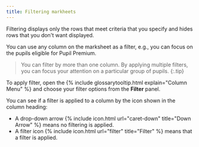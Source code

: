 ```yaml
---
title: Filtering markheets
---
```


Filtering displays only the rows that meet criteria that you specify and hides rows that you don't want displayed.

You can use any column on the marksheet as a filter, e.g., you can focus on the pupils eligible for Pupil Premium.

> You can filter by more than one column. By applying multiple filters, you can focus your attention on a particular group of pupils.
{:.tip}

To apply filter, open the {% include glossarytooltip.html explain="Column Menu" %} and choose your filter options from the **Filter** panel.

You can see if a filter is applied to a column by the icon shown in the column heading:

* A drop-down arrow {% include icon.html url="caret-down" title="Down Arrow" %} means no filtering is applied.
* A filter icon {% include icon.html url="filter" title="Filter" %}  means that a filter is applied.